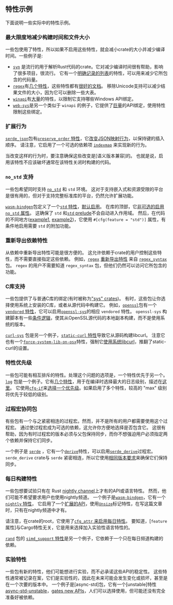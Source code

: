 ## 特性示例

下面说明一些实际中的特性示例。

### 最大限度地减少构建时间和文件大小

一些包使用了特性，所以如果不启用这些特性，就会减小crate的大小并减少编译时间。一些例子是:

* [`syn`] 是流行的用于解析Rust代码的crate。它对减少编译时间很有帮助，影响了很多项目，很流行。
  它有一个[明确记录的列表][syn-features]的特性，可以用来减少它所包含的代码量。
* [`regex`]有[几个特性][regex-features]，这些特性都有[很好的文档][regex-docs]。
  移除Unicode支持可以减少结果文件的大小，因为它可以删除一些大表。
* [`winapi`]有[大量][winapi-features]的特性，以限制它支持哪些Windows API绑定。
* [`web-sys`]是另一个类似于 `winapi` 的例子，它提供了[巨量][web-sys-features]的API绑定，使用特性限制这些绑定。

[`winapi`]: https://crates.io/crates/winapi
[winapi-features]: https://github.com/retep998/winapi-rs/blob/0.3.9/Cargo.toml#L25-L431
[`regex`]: https://crates.io/crates/regex
[`syn`]: https://crates.io/crates/syn
[syn-features]: https://docs.rs/syn/1.0.54/syn/#optional-features
[regex-features]: https://github.com/rust-lang/regex/blob/1.4.2/Cargo.toml#L33-L101
[regex-docs]: https://docs.rs/regex/1.4.2/regex/#crate-features
[`web-sys`]: https://crates.io/crates/web-sys
[web-sys-features]: https://github.com/rustwasm/wasm-bindgen/blob/0.2.69/crates/web-sys/Cargo.toml#L32-L1395

### 扩展行为

[`serde_json`]包有[`preserve_order` 特性][serde_json-preserve_order]，它[改变JSON映射行为][serde_json-code]，以保持键的插入顺序。
请注意，它启用了一个可选的依赖项 [`indexmap`] 来实现新的行为。

当改变这样的行为时，要注意确保这些改变是[语义版本兼容]的。
也就是说，启用该特性不应该破坏通常在该特性关闭时构建的代码。

[`serde_json`]: https://crates.io/crates/serde_json
[serde_json-preserve_order]: https://github.com/serde-rs/json/blob/v1.0.60/Cargo.toml#L53-L56
[SemVer compatible]: features.md#semver-compatibility
[serde_json-code]: https://github.com/serde-rs/json/blob/v1.0.60/src/map.rs#L23-L26
[`indexmap`]: https://crates.io/crates/indexmap

### `no_std` 支持

一些包希望同时支持 [`no_std`] 和 `std` 环境。
这对于支持嵌入式和资源受限的平台是很有用的，但对于支持完整标准库的平台，仍然允许扩展功能。

[`wasm-bindgen`]包定义了一个[`std` 特性][wasm-bindgen-std]，[默认启用][wasm-bindgen-default]。
在库的顶部，它[非可选的启用 `no_std` 属性][wasm-bindgen-no_std]。
这确保了 `std` 和[`std` prelude]不会自动进入作用域。
然后，在代码的不同地方([example1][wasm-bindgen-cfg1], [example2][wasm-bindgen-cfg2])，它使用 `#[cfg(feature = "std")]` 属性，有条件地启用需要 `std` 的附加功能。

[`no_std`]: ../../reference/names/preludes.html#the-no_std-attribute
[`wasm-bindgen`]: https://crates.io/crates/wasm-bindgen
[`std` prelude]: ../../std/prelude/index.html
[wasm-bindgen-std]: https://github.com/rustwasm/wasm-bindgen/blob/0.2.69/Cargo.toml#L25
[wasm-bindgen-default]: https://github.com/rustwasm/wasm-bindgen/blob/0.2.69/Cargo.toml#L23
[wasm-bindgen-no_std]: https://github.com/rustwasm/wasm-bindgen/blob/0.2.69/src/lib.rs#L8
[wasm-bindgen-cfg1]: https://github.com/rustwasm/wasm-bindgen/blob/0.2.69/src/lib.rs#L270-L273
[wasm-bindgen-cfg2]: https://github.com/rustwasm/wasm-bindgen/blob/0.2.69/src/lib.rs#L67-L75

### 重新导出依赖特性

从依赖中重新导出特性可能是很方便的。
这允许依赖于crate的用户控制这些特性，而不需要直接指定这些依赖。
例如，[`regex`] [重新导出特性][regex-re-export] 来自 [`regex_syntax`][regex_syntax-features] 包。
`regex` 的用户不需要知道 `regex_syntax` 包，但他们仍然可以访问它所包含的功能。

[regex-re-export]: https://github.com/rust-lang/regex/blob/1.4.2/Cargo.toml#L65-L89
[regex_syntax-features]: https://github.com/rust-lang/regex/blob/1.4.2/regex-syntax/Cargo.toml#L17-L32

### C库支持

一些包提供了与普通C库的绑定(有时被称为["sys" crates][sys])。
有时，这些包让你选择使用系统上安装的C库，或者从源代码中构建它。
例如，[`openssl`]包有一个[`vendored` 特性][openssl-vendored]，它可以启用[`openssl-sys`]的相应 `vendored` 特性。
`openssl-sys` 构建脚本有一些[条件逻辑][openssl-sys-cfg]，使其从OpenSSL源代码的本地副本构建，而不是使用系统的版本。

[`curl-sys`] 包是另一个例子，[`static-curl` 特性][curl-sys-static]导致它从源码构建libcurl。
注意它也有一个[`force-system-lib-on-osx`][curl-sys-macos]特性，强制它[使用系统libcurl][curl-sys-macos-code]，推翻了static-curl的设置。

[`openssl`]: https://crates.io/crates/openssl
[`openssl-sys`]: https://crates.io/crates/openssl-sys
[sys]: build-scripts.md#-sys-packages
[openssl-vendored]: https://github.com/sfackler/rust-openssl/blob/openssl-v0.10.31/openssl/Cargo.toml#L19
[build script]: build-scripts.md
[openssl-sys-cfg]: https://github.com/sfackler/rust-openssl/blob/openssl-v0.10.31/openssl-sys/build/main.rs#L47-L54
[`curl-sys`]: https://crates.io/crates/curl-sys
[curl-sys-static]: https://github.com/alexcrichton/curl-rust/blob/0.4.34/curl-sys/Cargo.toml#L49
[curl-sys-macos]: https://github.com/alexcrichton/curl-rust/blob/0.4.34/curl-sys/Cargo.toml#L52
[curl-sys-macos-code]: https://github.com/alexcrichton/curl-rust/blob/0.4.34/curl-sys/build.rs#L15-L20

### 特性优先级

一些包可能有相互排斥的特性。处理这个问题的选项是，一个特性优先于另一个。
[`log`] 包是一个例子。它有[几个特性][log-features]，用于在编译时选择最大的日志级别，描述在[这里][log-docs]。
它使用[`cfg-if`]来[选择一个优先级][log-cfg-if]。如果启用了多个特性，较高的 "max" 级别将优先于较低的级别。

[`log`]: https://crates.io/crates/log
[log-features]: https://github.com/rust-lang/log/blob/0.4.11/Cargo.toml#L29-L42
[log-docs]: https://docs.rs/log/0.4.11/log/#compile-time-filters
[log-cfg-if]: https://github.com/rust-lang/log/blob/0.4.11/src/lib.rs#L1422-L1448
[`cfg-if`]: https://crates.io/crates/cfg-if

### 过程宏协同包

有些包有一个与之紧密相连的过程宏。然而，并不是所有的用户都需要使用这个过程宏。
通过使过程宏成为可选的依赖，这允许你方便地选择是否包含它。
这很有帮助，因为有时过程宏的版本必须与父包保持同步，而你不想强迫用户必须指定两个依赖并保持它们同步。

一个例子是 [`serde`] ，它有一个[`derive`][serde-derive]特性，可以启用[`serde_derive`]过程宏。
`serde_derive` crate与 `serde` 紧密相连，所以它使用[相同版本要求][serde-equals]来确保它们保持同步。

[`serde`]: https://crates.io/crates/serde
[`serde_derive`]: https://crates.io/crates/serde_derive
[serde-derive]: https://github.com/serde-rs/serde/blob/v1.0.118/serde/Cargo.toml#L34-L35
[serde-equals]: https://github.com/serde-rs/serde/blob/v1.0.118/serde/Cargo.toml#L17

### 每日构建特性

一些包想要试验只有在 Rust [nightly channel]上才有的API或语言特性。
然而，他们可能不希望要求用户也使用nightly频道。
一个例子是[`wasm-bindgen`]，它有一个[`nightly` 特性][wasm-bindgen-nightly]，
它启用了一个[扩展的API][wasm-bindgen-unsize]，使用[`Unsize`]标记特性，在写这篇文章时，只有在nightly频道中才有。

请注意，在crate的root，它使用了[`cfg_attr` 来启用每日特性][wasm-bindgen-cfg_attr]。
要知道，[`feature` 属性]与Cargo特性无关，它是用来选择加入实验性语言特性的。

[`rand`] 包的 [`simd_support` 特性][rand-simd_support]是另一个例子，它依赖于一个只在每日频道构建的依赖。

[`wasm-bindgen`]: https://crates.io/crates/wasm-bindgen
[nightly channel]: ../../book/appendix-07-nightly-rust.html
[wasm-bindgen-nightly]: https://github.com/rustwasm/wasm-bindgen/blob/0.2.69/Cargo.toml#L27
[wasm-bindgen-unsize]: https://github.com/rustwasm/wasm-bindgen/blob/0.2.69/src/closure.rs#L257-L269
[`Unsize`]: ../../std/marker/trait.Unsize.html
[wasm-bindgen-cfg_attr]: https://github.com/rustwasm/wasm-bindgen/blob/0.2.69/src/lib.rs#L11
[`feature` attribute]: ../../unstable-book/index.html
[`rand`]: https://crates.io/crates/rand
[rand-simd_support]: https://github.com/rust-random/rand/blob/0.7.3/Cargo.toml#L40

### 实验特性

一些包有新的特性，他们可能想进行实验，而不必承诺这些API的稳定性。
这些特性通常被记录在案，它们是实验性的，因此在未来可能会发生变化或损坏，甚至是在一个次要的版本中。
一个例子是[async-std]包，它有一个[unstable]特性[async-std-unstable]，[gates new APIs][async-std-gate]，人们可以选择使用，但可能还没有完全准备好被依赖。

[`async-std`]: https://crates.io/crates/async-std
[async-std-unstable]: https://github.com/async-rs/async-std/blob/v1.8.0/Cargo.toml#L38-L42
[async-std-gate]: https://github.com/async-rs/async-std/blob/v1.8.0/src/macros.rs#L46
